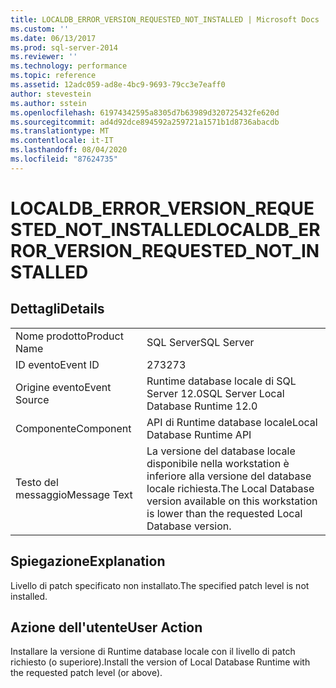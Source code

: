 ```yaml
---
title: LOCALDB_ERROR_VERSION_REQUESTED_NOT_INSTALLED | Microsoft Docs
ms.custom: ''
ms.date: 06/13/2017
ms.prod: sql-server-2014
ms.reviewer: ''
ms.technology: performance
ms.topic: reference
ms.assetid: 12adc059-ad8e-4bc9-9693-79cc3e7eaff0
author: stevestein
ms.author: sstein
ms.openlocfilehash: 61974342595a8305d7b63989d320725432fe620d
ms.sourcegitcommit: ad4d92dce894592a259721a1571b1d8736abacdb
ms.translationtype: MT
ms.contentlocale: it-IT
ms.lasthandoff: 08/04/2020
ms.locfileid: "87624735"
---
```

# <a name="localdb_error_version_requested_not_installed"></a><span data-ttu-id="579d1-102">LOCALDB_ERROR_VERSION_REQUESTED_NOT_INSTALLED</span><span class="sxs-lookup"><span data-stu-id="579d1-102">LOCALDB_ERROR_VERSION_REQUESTED_NOT_INSTALLED</span></span>
    
## <a name="details"></a><span data-ttu-id="579d1-103">Dettagli</span><span class="sxs-lookup"><span data-stu-id="579d1-103">Details</span></span>  
  
|||  
|-|-|  
|<span data-ttu-id="579d1-104">Nome prodotto</span><span class="sxs-lookup"><span data-stu-id="579d1-104">Product Name</span></span>|<span data-ttu-id="579d1-105">SQL Server</span><span class="sxs-lookup"><span data-stu-id="579d1-105">SQL Server</span></span>|  
|<span data-ttu-id="579d1-106">ID evento</span><span class="sxs-lookup"><span data-stu-id="579d1-106">Event ID</span></span>|<span data-ttu-id="579d1-107">273</span><span class="sxs-lookup"><span data-stu-id="579d1-107">273</span></span>|  
|<span data-ttu-id="579d1-108">Origine evento</span><span class="sxs-lookup"><span data-stu-id="579d1-108">Event Source</span></span>|<span data-ttu-id="579d1-109">Runtime database locale di SQL Server 12.0</span><span class="sxs-lookup"><span data-stu-id="579d1-109">SQL Server Local Database Runtime 12.0</span></span>|  
|<span data-ttu-id="579d1-110">Componente</span><span class="sxs-lookup"><span data-stu-id="579d1-110">Component</span></span>|<span data-ttu-id="579d1-111">API di Runtime database locale</span><span class="sxs-lookup"><span data-stu-id="579d1-111">Local Database Runtime API</span></span>|  
|<span data-ttu-id="579d1-112">Testo del messaggio</span><span class="sxs-lookup"><span data-stu-id="579d1-112">Message Text</span></span>|<span data-ttu-id="579d1-113">La versione del database locale disponibile nella workstation è inferiore alla versione del database locale richiesta.</span><span class="sxs-lookup"><span data-stu-id="579d1-113">The Local Database version available on this workstation is lower than the requested Local Database version.</span></span>|  
  
## <a name="explanation"></a><span data-ttu-id="579d1-114">Spiegazione</span><span class="sxs-lookup"><span data-stu-id="579d1-114">Explanation</span></span>  
 <span data-ttu-id="579d1-115">Livello di patch specificato non installato.</span><span class="sxs-lookup"><span data-stu-id="579d1-115">The specified patch level is not installed.</span></span>  
  
## <a name="user-action"></a><span data-ttu-id="579d1-116">Azione dell'utente</span><span class="sxs-lookup"><span data-stu-id="579d1-116">User Action</span></span>  
 <span data-ttu-id="579d1-117">Installare la versione di Runtime database locale con il livello di patch richiesto (o superiore).</span><span class="sxs-lookup"><span data-stu-id="579d1-117">Install the version of Local Database Runtime with the requested patch level (or above).</span></span>  
  
  

